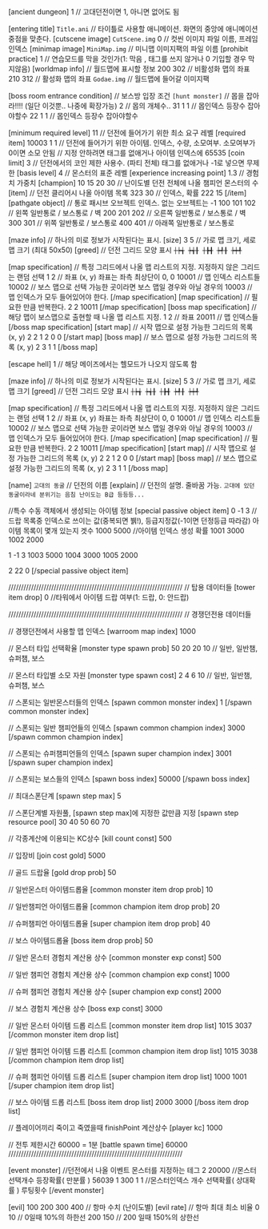 ﻿[ancient dungeon] 1			// 고대던전이면 1, 아니면 없어도 됨

[entering title]  `Title.ani`		// 타이틀로 사용할 애니메이션. 화면의 중앙에 애니메이션 중점을 맞춘다.
[cutscene image]  `CutScene.img` 0	// 컷씬 이미지 파일 이름, 프레임 인덱스
[minimap image]  `MiniMap.img`		// 미니맵 이미지팩의 파일 이름
[prohibit practice] 1				// 연습모드를 막을 것인가(1: 막음 , 태그를 쓰지 않거나 0 기입할 경우 막지않음)
[worldmap info] 			// 월드맵에 표시할 정보
200 302					// 비활성화 맵의 좌표
210 312					// 활성화 맵의 좌표
`Godae.img`				// 월드맵에 들어갈 이미지팩

[boss room entrance condition]		// 보스방 입장 조건
`[hunt monster]`			// 몹을 잡아라!!!! (일단 이것뿐.. 나중에 확장가능)
2					// 몹의 개체수..
31 1 1					// 몹인덱스 등장수 잡아야할수
22 1 1					// 몹인덱스 등장수 잡아야할수


[minimum required level]  11		// 던전에 들어가기 위한 최소 요구 레벨
[required item] 10003 1 1		// 던전에 들어가기 위한 아이템. 인덱스, 수량, 소모여부. 소모여부가 0이면 소모 안됨
					// 지정 안하려면 태그를 없애거나 아이템 인덱스에 65535
[coin limit] 3				// 던전에서의 코인 제한 사용수. (파티 전체) 태그를 없애거나 -1로 넣으면 무제한
[basis level]  4			// 몬스터의 표준 레벨
[experience increasing point]  1.3	// 경험치 가중치
[champion]  10 15 20 30			// 난이도별 던전 전체에 나올 챔피언 몬스터의 수
[item] 					// 던전 클리어시 나올 아이템 목록
323 30					// 인덱스, 확률
222 15
[/item]
[pathgate object] 			// 통로 패시브 오브젝트 인덱스. 없는 오브젝트는 -1	
100 101 102				// 왼쪽 일반통로 / 보스통로 / 벽
200 201 202				// 오른쪽 일반통로 / 보스통로 / 벽
300 301					// 위쪽 일반통로 / 보스통로
400 401					// 아래쪽 일반통로 / 보스통로

[maze info] 				// 하나의 미로 정보가 시작된다는 표시.
[size]  3 5				// 가로 맵 크기, 세로 맵 크기 (최대 50x50)
[greed] 				// 던전 그리드 모양 표시
`┼┾╅
 ┾╅╂
 ┼╊╉
 ┾╃╂
 ┾┿╃`

[map specification] 			// 특정 그리드에서 나올 맵 리스트의 지정. 지정하지 않은 그리드는 랜덤 선택
1 2					// 좌표 (x, y) 좌표는 좌측 최상단이 0, 0
10001					// 맵 인덱스 리스트들
10002					// 보스 맵으로 선택 가능한 곳이라면 보스 맵일 경우와 아닐 경우의
10003					// 맵 인덱스가 모두 들어있어야 한다.
[/map specification]
[map specification] 			// 필요한 만큼 반복한다.
2 2
10011
[/map specification]
[boss map specification] 			// 해당 맵이 보스맵으로 출현할 때 나올 맵 리스트 지정.
1 2				// 좌표
20011				// 맵 인덱스들
[/boss map specification]
[start map] 			// 시작 맵으로 설정 가능한 그리드의 목록 (x, y)
2 2
1 2
0 0
[/start map]
[boss map] 			// 보스 맵으로 설정 가능한 그리드의 목록 (x, y)
2 3
1 1
[/boss map]

[escape hell] 1			// 해당 메이즈에서는 헬모드가 나오지 않도록 함

[maze info] 			// 하나의 미로 정보가 시작된다는 표시.
[size]  5 3			// 가로 맵 크기, 세로 맵 크기
[greed] 			// 던전 그리드 모양 표시
`┼┾╅
 ┾╅╂
 ┼╊╉
 ┾╃╂
 ┾┿╃`

[map specification] 			// 특정 그리드에서 나올 맵 리스트의 지정. 지정하지 않은 그리드는 랜덤 선택
1 2				// 좌표 (x, y) 좌표는 좌측 최상단이 0, 0
10001				// 맵 인덱스 리스트들
10002				// 보스 맵으로 선택 가능한 곳이라면 보스 맵일 경우와 아닐 경우의
10003				// 맵 인덱스가 모두 들어있어야 한다.
[/map specification]
[map specification] 			// 필요한 만큼 반복한다.
2 2
10011
[/map specification]
[start map] 			// 시작 맵으로 설정 가능한 그리드의 목록 (x, y)
2 2
1 2
0 0
[/start map]
[boss map] 			// 보스 맵으로 설정 가능한 그리드의 목록 (x, y)
2 3
1 1
[/boss map]

 
[name]  `고대의 동굴`		// 던전의 이름
[explain] 				// 던전의 설명. 줄바꿈 가능.
`고대에 있던 동굴이라네
분위기는 음침 난이도는 B급
등등등...`
 

//특수 수동 객체에서 생성되는 아이템 정보
[special passive object item]
0	-1	3	//드랍 목록중 인덱스로 쓰이는 값(중복되면 뷁!),	등급지정값(-1이면 던정등급 따라감)	아이템 목록이 몇개 있는지 겟수
1000	5000	//아이템 인덱스					생성 확률
1001	3000
1002	2000

1	-1	3
1003	5000
1004	3000
1005	2000

2	22	0
[/special passive object item]


/////////////////////////////////////////////////////////////////////
// 탑용 데이터들
[tower item drop] 0	//타워에서 아이템 드랍 여부(1: 드랍, 0: 안드랍)




/////////////////////////////////////////////////////////////////////
// 경쟁던전용 데이터들

// 경쟁던전에서 사용할 맵 인덱스
[warroom map index] 1000

// 몬스터 타입 선택확율
[monster type spawn prob] 50 20 20 10	// 일반, 일반챔, 슈퍼챔, 보스

// 몬스터 타입별 소모 자원
[monster type spawn cost] 2 4 6 10		// 일반, 일반챔, 슈퍼챔, 보스


// 스폰되는 일반몬스터들의 인덱스
[spawn common monster index]
1
[/spawn common monster index]

// 스폰되는 일반 챔피언들의 인덱스
[spawn common champion index]
3000
[/spawn common champion index]



// 스폰되는 슈퍼챔피언들의 인덱스
[spawn super champion index]
3001
[/spawn super champion index]

// 스폰되는 보스들의 인덱스
[spawn boss index]
50000
[/spawn boss index]


// 최대스폰단계
[spawn step max] 5

// 스폰단계별 자원풀, [spawn step max]에 지정한 값만큼 지정
[spawn step resource pool]
30
40
50
60
70

// 각종계산에 이용되는 KC상수
[kill count const] 500

// 입장비
[join cost gold] 5000

// 골드 드랍율
[gold drop prob] 50

// 일반몬스터 아이템드롭율
[common monster item drop prob] 10

// 일반챔피언 아이템드롭율
[common champion item drop prob] 20

// 슈퍼챔피언 아이템드롭율
[super champion item drop prob] 40

// 보스 아이템드롭율
[boss item drop prob] 50

// 일반 몬스터 경험치 계산용 상수
[common monster exp const] 500

// 일반 챔피언 경험치 계산용 상수
[common champion exp const] 1000

// 슈퍼 챔피언 경험치 계산용 상수
[super champion exp const] 2000

// 보스 경험치 계산용 상수
[boss exp const] 3000

// 일반 몬스터 아이템 드롭 리스트
[common monster item drop list]
1015
3037
[/common monster item drop list]


// 일반 챔피언 아이템 드롭 리스트
[common champion item drop list]
1015
3038
[/common champion item drop list]

// 슈퍼 챔피언 아이템 드롭 리스트
[super champion item drop list]
1000
1001
[/super champion item drop list]

// 보스 아이템 드롭 리스트
[boss item drop list]
2000
3000
[/boss item drop list]

// 플레이어끼리 죽이고 죽였을때 finishPoint 계산상수
[player kc] 1000

// 전투 제한시간 60000 = 1분
[battle spawn time] 60000
/////////////////////////////////////////////////////////////////////


[event monster]		//던전에서 나올 이벤트 몬스터를 지정하는 테그
2 20000			//몬스터선택개수 등장확률( 만분률 )
56039 1 300 1 1		//몬스터인덱스 개수 선택확률( 상대확률 ) 루팅횟수
[/event monster]
 


[evil] 100 200 300 400  // 항마 수치 (난이도별)
[evil rate]	        // 항마 최대 최소 비율
0	10		// 0일때 10%의 하한선
200	150		// 200 일때 150%의 상한선
